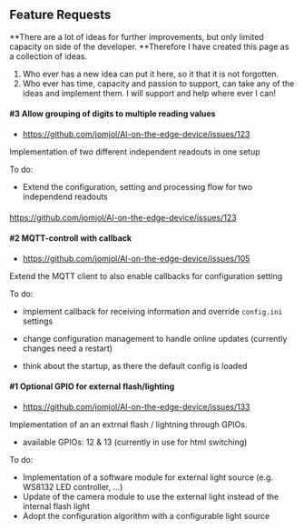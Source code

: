 ## Feature Requests

**There are a lot of ideas for further improvements, but only limited capacity on side of the developer. **Therefore I have created this page as a collection of ideas. 

1. Who ever has a new idea can put it here, so it that it is not forgotten. 
2. Who ever has time, capacity and passion to support, can take any of the ideas and implement them. 
   I will support and help where ever I can!



#### #3 Allow grouping of digits to multiple reading values

* https://github.com/jomjol/AI-on-the-edge-device/issues/123

Implementation of two different independent readouts in one setup

To do:

* Extend the configuration, setting and processing flow for two independend readouts


#### 

https://github.com/jomjol/AI-on-the-edge-device/issues/123



#### #2 MQTT-controll with callback 
* https://github.com/jomjol/AI-on-the-edge-device/issues/105

Extend the MQTT client to also enable callbacks for configuration setting

To do:

* implement callback for receiving information and override `config.ini` settings

* change configuration management to handle online updates (currently changes need a restart)

* think about the startup, as there the default config is loaded 





#### #1 Optional GPIO for external flash/lighting

* https://github.com/jomjol/AI-on-the-edge-device/issues/133

Implementation of an an extrnal flash / lightning through GPIOs.
* available GPIOs: 12 & 13 (currently in use for html switching)

To do:

* Implementation of a software module for external light source (e.g. WS8132 LED controller, ...)
* Update of the camera module to use the external light instead of the internal flash light
* Adopt the configuration algorithm with a configurable light source